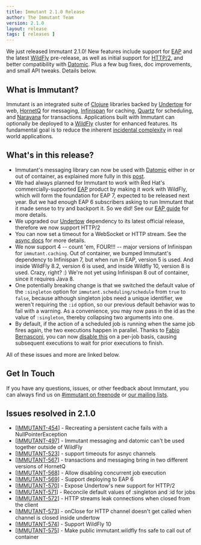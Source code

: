 ```yaml
---
title: Immutant 2.1.0 Release
author: The Immutant Team
version: 2.1.0
layout: release
tags: [ releases ]
---
```


We just released Immutant 2.1.0! New features include support for
[EAP] and the latest [WildFly] pre-release, as well as initial support
for
[HTTP/2](http://undertow.io/blog/2015/04/27/An-in-depth-overview-of-HTTP2.html),
and better compatibility with [Datomic]. Plus a few bug fixes,
doc improvements, and small API tweaks. Details below.

## What is Immutant?

Immutant is an integrated suite of [Clojure](http://clojure.org)
libraries backed by [Undertow] for web, [HornetQ] for messaging,
[Infinispan] for caching, [Quartz] for scheduling, and [Narayana] for
transactions. Applications built with Immutant can optionally be
deployed to a [WildFly] cluster for enhanced features. Its fundamental
goal is to reduce the inherent
[incidental complexity](http://en.wikipedia.org/wiki/Accidental_complexity)
in real world applications.

## What's in this release?

* Immutant's messaging library can now be used with [Datomic] either
  in or out of container, as explained more fully in this
  [post](/news/2015/08/03/datomic/).
* We had always planned for Immutant to work with Red Hat's
  commercially-supported [EAP] product by making it work with WildFly,
  which will form the foundation for EAP 7, expected to be released
  next year. But we had enough EAP 6 subscribers asking to run
  Immutant that it made sense to try and backport it. So we did!
  See our [EAP guide] for more details.
* We upgraded our [Undertow] dependency to its latest official
  release, therefore we now support HTTP/2
* You can now set a timeout for a WebSocket or HTTP stream. See the
  [async docs] for more details.
* We now support 4 -- count 'em, FOUR!!! -- major versions of
  Infinispan for `immutant.caching`. Out of container, we bumped
  Immutant's dependency to Infinispan 7, but when run in EAP, version
  5 is used. And inside WildFly 8.2, version 6 is used, and inside
  Wildfly 10, version 8 is used. Crazy, right? :) We're not yet using
  Infinispan 8 out of container, since it requires Java 8.
* One potentially breaking change is that we switched the default
  value of the `:singleton` option for `immutant.scheduling/schedule`
  from `true` to `false`, because although singleton jobs need a
  unique identifier, we weren't requiring the `:id` option, so our
  previous default behavior was to fail with a warning. As a
  convenience, you may now pass in the id as the value of
  `:singleton`, thereby collapsing two arguments into one.
* By default, if the action of a scheduled job is running when the
  same job fires again, the two executions happen in parallel. Thanks
  to [Fabio Bernasconi], you can now [disable this] on a per-job basis,
  causing subsequent executions to wait for prior executions to
  finish.

All of these issues and more are linked below.

## Get In Touch

If you have any questions, issues, or other feedback about Immutant,
you can always find us on [#immutant on freenode](/community/) or
[our mailing lists](/community/mailing_lists).

## Issues resolved in 2.1.0

<ul>
<li>[<a href='https://issues.jboss.org/browse/IMMUTANT-454'>IMMUTANT-454</a>] -         Recreating a persistent cache fails with a NullPointerException</li>
<li>[<a href='https://issues.jboss.org/browse/IMMUTANT-497'>IMMUTANT-497</a>] -         Immutant messaging and datomic can&#39;t be used together outside of WildFly</li>
<li>[<a href='https://issues.jboss.org/browse/IMMUTANT-523'>IMMUTANT-523</a>] -         support timeouts for asnyc channels</li>
<li>[<a href='https://issues.jboss.org/browse/IMMUTANT-567'>IMMUTANT-567</a>] -         transactions and messaging bring in two different versions of HornetQ</li>
<li>[<a href='https://issues.jboss.org/browse/IMMUTANT-568'>IMMUTANT-568</a>] -         Allow disabling concurrent job execution</li>
<li>[<a href='https://issues.jboss.org/browse/IMMUTANT-569'>IMMUTANT-569</a>] -         Support deploying to EAP 6</li>
<li>[<a href='https://issues.jboss.org/browse/IMMUTANT-570'>IMMUTANT-570</a>] -         Expose Undertow&#39;s new support for HTTP/2 </li>
<li>[<a href='https://issues.jboss.org/browse/IMMUTANT-571'>IMMUTANT-571</a>] -         Reconcile default values of :singleton and :id for jobs</li>
<li>[<a href='https://issues.jboss.org/browse/IMMUTANT-572'>IMMUTANT-572</a>] -         HTTP streams leak connections when closed from the client</li>
<li>[<a href='https://issues.jboss.org/browse/IMMUTANT-573'>IMMUTANT-573</a>] -         onClose for HTTP channel doesn&#39;t get called when channel is closed inside undertow</li>
<li>[<a href='https://issues.jboss.org/browse/IMMUTANT-574'>IMMUTANT-574</a>] -         Support WildFly 10</li>
<li>[<a href='https://issues.jboss.org/browse/IMMUTANT-575'>IMMUTANT-575</a>] -         Make public immutant.wildfly fns safe to call out of container</li>
</ul>

[WildFly]: http://wildfly.org/
[Infinispan]: http://infinispan.org
[HornetQ]: http://hornetq.org
[Undertow]: http://undertow.io
[Quartz]: http://quartz-scheduler.org/
[Narayana]: http://www.jboss.org/narayana
[EAP]: https://www.jboss.org/products/eap
[EAP guide]: /documentation/2.0.1/apidoc/guide-EAP.html
[Datomic]: http://www.datomic.com/
[async docs]: /documentation/2.1.0/apidoc/immutant.web.async.html
[Fabio Bernasconi]: https://github.com/instilled
[disable this]: /documentation/2.1.0/apidoc/immutant.scheduling.html#var-allow-concurrent-exec.3F
